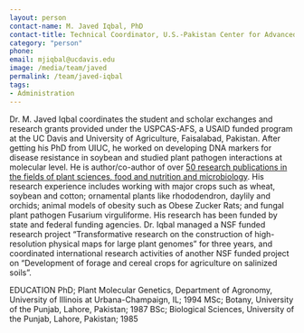 ```yaml
---
layout: person
contact-name: M. Javed Iqbal, PhD
contact-title: Technical Coordinator, U.S.-Pakistan Center for Advanced Stuides in Agriculture and Food Security
category: "person"
phone:
email: mjiqbal@ucdavis.edu
image: /media/team/javed
permalink: /team/javed-iqbal
tags:
- Administration
---
```


Dr. M. Javed Iqbal coordinates the student and scholar exchanges and research grants provided under the USPCAS-AFS, a USAID funded program at the UC Davis and University of Agriculture, Faisalabad, Pakistan. After getting his PhD from UIUC, he worked on developing DNA markers for disease resistance in soybean and studied plant pathogen interactions at molecular level. He is author/co-author of over <a href="https://scholar.google.com/citations?user=8_-bggcAAAAJ&hl=en">50 research publications in the fields of plant sciences, food and nutrition and microbiology</a>. His research experience includes working with major crops such as wheat, soybean and cotton; ornamental plants like rhododendron, daylily and orchids; animal models of obesity such as Obese Zucker Rats; and fungal plant pathogen Fusarium virguliforme.  His research has been funded by state and federal funding agencies. Dr. Iqbal managed a NSF funded research project “Transformative research on the construction of high-resolution physical maps for large plant genomes” for three years, and coordinated international research activities of another NSF funded project on “Development of forage and cereal crops for agriculture on salinized soils”.

EDUCATION
PhD; Plant Molecular Genetics, Department of Agronomy, University of Illinois at Urbana-Champaign, IL; 1994
MSc; Botany, University of the Punjab, Lahore, Pakistan; 1987
BSc; Biological Sciences, University of the Punjab, Lahore, Pakistan; 1985
